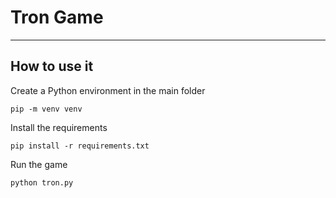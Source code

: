 # Tron Game

---

## How to use it

Create a Python environment in the main folder

```
pip -m venv venv
```

Install the requirements

```
pip install -r requirements.txt
```

Run the game

```
python tron.py
```
